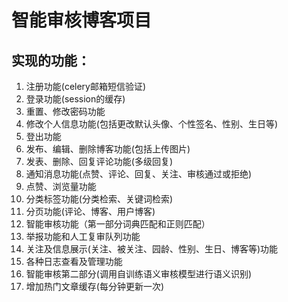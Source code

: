# 智能审核博客项目
## 实现的功能：
1. 注册功能(celery邮箱短信验证)
2. 登录功能(session的缓存)
3. 重置、修改密码功能
4. 修改个人信息功能(包括更改默认头像、个性签名、性别、生日等)
5. 登出功能
6. 发布、编辑、删除博客功能(包括上传图片)
7. 发表、删除、回复评论功能(多级回复)
8. 通知消息功能(点赞、评论、回复、关注、审核通过或拒绝)
9. 点赞、浏览量功能
10. 分类标签功能(分类检索、关键词检索)
11. 分页功能(评论、博客、用户博客)
12. 智能审核功能（第一部分词典匹配和正则匹配）
13. 举报功能和人工复审队列功能
14. 关注及信息展示(关注、被关注、园龄、性别、生日、博客等)功能
15. 各种日志查看及管理功能
16. 智能审核第二部分(调用自训练语义审核模型进行语义识别)
17. 增加热门文章缓存(每分钟更新一次)
